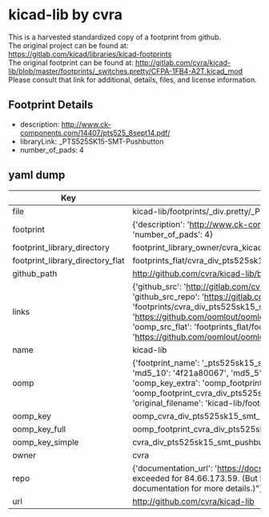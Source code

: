 # kicad-lib by cvra  
This is a harvested standardized copy of a footprint from github.  
The original project can be found at:  
https://gitlab.com/kicad/libraries/kicad-footprints  
The original footprint can be found at:
http://gitlab.com/cvra/kicad-lib/blob/master/footprints/_switches.pretty/CFPA-1FB4-A2T.kicad_mod
Please consult that link for additional, details, files, and license information.  
## Footprint Details
* description: http://www.ck-components.com/14407/pts525_8sept14.pdf/  
* libraryLink: _PTS525SK15-SMT-Pushbutton  
* number_of_pads: 4  
## yaml dump  
| Key | Value |  
| --- | --- |  
| file | kicad-lib/footprints/_div.pretty/_PTS525SK15-SMT-Pushbutton.kicad_mod |  
| footprint | {'description': 'http://www.ck-components.com/14407/pts525_8sept14.pdf/', 'libraryLink': '_PTS525SK15-SMT-Pushbutton', 'number_of_pads': 4} |  
| footprint_library_directory | footprint_library_owner/cvra_kicad-lib |  
| footprint_library_directory_flat | footprints_flat/cvra_div_pts525sk15_smt_pushbutton/working |  
| github_path | http://github.com/cvra/kicad-lib/blob/master/footprints/_div.pretty/_PTS525SK15-SMT-Pushbutton.kicad_mod |  
| links | {'github_src': 'http://gitlab.com/cvra/kicad-lib/blob/master/footprints/_switches.pretty/CFPA-1FB4-A2T.kicad_mod', 'github_src_repo': 'https://gitlab.com/kicad/libraries/kicad-footprints', 'oomp_bot': 'footprints/cvra_div_pts525sk15_smt_pushbutton/working', 'oomp_bot_github': 'https://github.com/oomlout/oomlout_oomp_footprint_bot/tree/main/footprints/cvra_div_pts525sk15_smt_pushbutton/working', 'oomp_src_flat': 'footprints_flat/footprints_flat/cvra_div_pts525sk15_smt_pushbutton/working', 'oomp_src_flat_github': 'https://github.com/oomlout/oomlout_oomp_footprint_src/tree/main/footprints_flat/cvra_div_pts525sk15_smt_pushbutton/working'} |  
| name | kicad-lib |  
| oomp | {'footprint_name': '_pts525sk15_smt_pushbutton', 'library_name': '_div', 'md5': '4f21a80067709ebe6f2360bd6f182e4a', 'md5_10': '4f21a80067', 'md5_5': '4f21a', 'md5_6': '4f21a8', 'oomp_key': 'oomp_cvra_div_pts525sk15_smt_pushbutton', 'oomp_key_extra': 'oomp_footprint_cvra_div_pts525sk15_smt_pushbutton', 'oomp_key_full': 'oomp_footprint_cvra_div_pts525sk15_smt_pushbutton_4f21a8', 'oomp_key_simple': 'cvra_div_pts525sk15_smt_pushbutton', 'original_filename': 'kicad-lib/footprints/_div.pretty/_PTS525SK15-SMT-Pushbutton.kicad_mod', 'owner_name': 'cvra'} |  
| oomp_key | oomp_cvra_div_pts525sk15_smt_pushbutton |  
| oomp_key_full | oomp_footprint_cvra_div_pts525sk15_smt_pushbutton |  
| oomp_key_simple | cvra_div_pts525sk15_smt_pushbutton |  
| owner | cvra |  
| repo | {'documentation_url': 'https://docs.github.com/rest/overview/resources-in-the-rest-api#rate-limiting', 'message': "API rate limit exceeded for 84.66.173.59. (But here's the good news: Authenticated requests get a higher rate limit. Check out the documentation for more details.)"} |  
| url | http://github.com/cvra/kicad-lib |  


